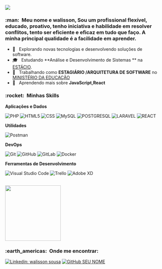![](https://komarev.com/ghpvc/?username=walissonssousa&color=006bed)

<h3> :man: &nbsp;Meu nome e walisson, 
Sou um profissional flexível, educado, proativo, tenho iniciativa e habilidade em resolver conflitos, 
tento ser eficiente e eficaz em tudo que faço. A minha principal qualidade é a facilidade em aprender. </h3>

- 🤔 &nbsp; Explorando novas tecnologias e desenvolvendo soluções de software.
- 🎓 &nbsp; Estudando **Análise e Desenvolvimento de Sistemas ** na <a href="https://estacio.br/">ESTÁCIO</a>.
- 💼 &nbsp; Trabalhando como **ESTAGIÁRIO /ARQUITETURA DE SOFTWARE** no <a href="https://www.gov.br/mec/pt-br">MINISTÉRIO DA EDUCAÇÃO</a>
- 🌱 &nbsp; Aprendendo mais sobre **JavaScript,React**

<h3> :rocket: &nbsp;Minhas Skills </h3>

**Aplicações e Dados**


  ![PHP](https://img.shields.io/badge/PHP-333333?style=flat&logo=PHP)
  ![HTML5](https://img.shields.io/badge/-HTML5-333333?style=flat&logo=HTML5)
  ![CSS](https://img.shields.io/badge/-CSS-333333?style=flat&logo=CSS3&logoColor=1572B6)
  ![MySQL](https://img.shields.io/badge/-MySQL-333333?style=flat&logo=mysql)
  ![POSTGRESQL](https://img.shields.io/badge/PostgreSQL-333333?style=flat&logo=postgresql)
  ![LARAVEL](https://img.shields.io/badge/Laravel-333333?style=flat&logo=LARAVEL)
  ![REACT](https://img.shields.io/badge/react-333333?style=flat&logo=REACT)
  
  

**Utilidades**

  ![Postman](https://img.shields.io/badge/-Postman-333333?style=flat&logo=postman)

**DevOps**

  ![Git](https://img.shields.io/badge/-Git-333333?style=flat&logo=git)
  ![GitHub](https://img.shields.io/badge/-GitHub-333333?style=flat&logo=github)
  ![GitLab](https://img.shields.io/badge/GitLab-333333?style=flat&logo=gitlab)
  ![Docker](https://img.shields.io/badge/-Docker-333333?style=flat&logo=docker)

**Ferramentas de Desenvolvimento**

  ![Visual Studio Code](https://img.shields.io/badge/-Visual%20Studio%20Code-333333?style=flat&logo=visual-studio-code&logoColor=007ACC)
  ![Trello](https://img.shields.io/badge/-Trello-333333?style=flat&logo=trello&logoColor=007ACC)
  ![Adobe XD](https://img.shields.io/badge/-Adobe%20XD-333333?style=flat&logo=adobe-xd&logoColor=007ACC)
  

<br/>

<a href="https://github.com/walissonssousa">
  <img height="180em" src="https://github-readme-stats.vercel.app/api?username=walissonssousa&theme=dracula&show_icons=true" />
</a>

<br/>

<h3> :earth_americas: &nbsp;Onde me encontrar: </h3> 

[![Linkedin: walisson sousa](https://img.shields.io/badge/-walisson-blue?style=flat-square&logo=Linkedin&logoColor=white&link=LINK-DO-SEU-LINKEDIN)](https://www.linkedin.com/in/walisson-sousa-901882228/)
[![GitHub SEU NOME]( https://img.shields.io/github/followers/walissonssousa?label=follow&style=social)](https://github.com/walissonssousa)
